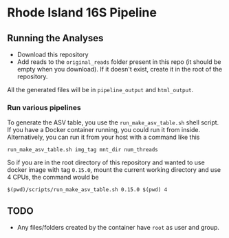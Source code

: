 # Rhode Island 16S Pipeline

## Running the Analyses

- Download this repository
- Add reads to the `original_reads` folder present in this repo (it should be empty when you download).  If it doesn't exist, create it in the root of the repository.

All the generated files will be in `pipeline_output` and `html_output`.

### Run various pipelines

To generate the ASV table, you use the `run_make_asv_table.sh` shell script.  If you have a Docker container running, you could run it from inside.  Alternatively, you can run it from your host with a command like this

```
run_make_asv_table.sh img_tag mnt_dir num_threads
```

So if you are in the root directory of this repository and wanted to use docker image with tag `0.15.0`, mount the current working directory and use 4 CPUs, the command would be 

```
$(pwd)/scripts/run_make_asv_table.sh 0.15.0 $(pwd) 4
```

## TODO

- Any files/folders created by the container have `root` as user and group.
